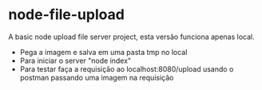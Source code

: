 # node-file-upload
A basic node upload file server project, esta versão funciona apenas local.

- Pega a imagem e salva em uma pasta tmp no local
- Para iniciar o server "node index"
- Para testar faça a requisição ao localhost:8080/upload usando o postman passando uma imagem na requisição
